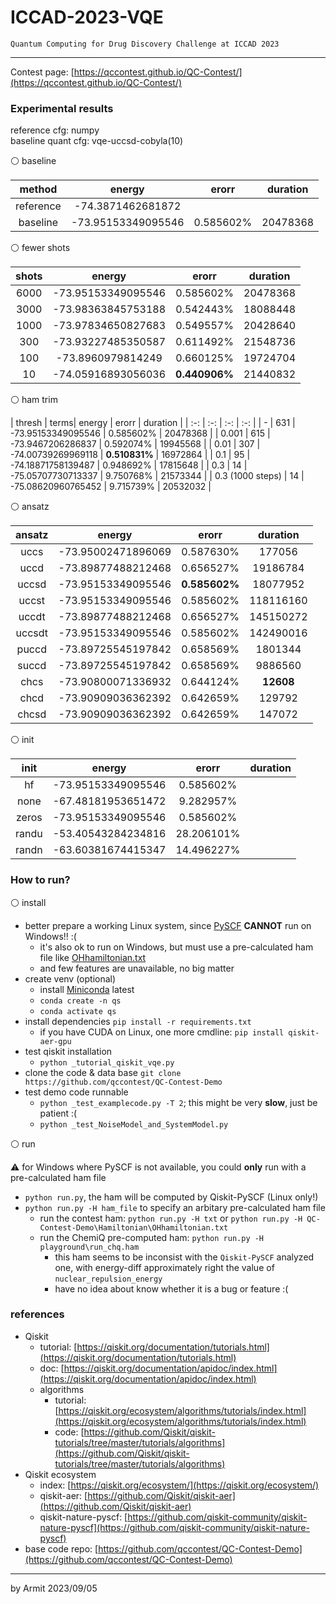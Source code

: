 # ICCAD-2023-VQE

    Quantum Computing for Drug Discovery Challenge at ICCAD 2023

----

Contest page: [https://qccontest.github.io/QC-Contest/](https://qccontest.github.io/QC-Contest/)  


### Experimental results

reference cfg: numpy  
baseline quant cfg: vqe-uccsd-cobyla(10)  

⚪ baseline

| method | energy | erorr | duration |
| :-: | :-: | :-: | :-: |
| reference | -74.3871462681872  |  |  |
| baseline | -73.95153349095546 | 0.585602% | 20478368 |

⚪ fewer shots

| shots | energy | erorr | duration |
| :-: | :-: | :-: | :-: |
| 6000 | -73.95153349095546 | 0.585602% | 20478368 |
| 3000 | -73.98363845753188 | 0.542443% | 18088448 |
| 1000 | -73.97834650827683 | 0.549557% | 20428640 |
|  300 | -73.93227485350587 | 0.611492% | 21548736 |
|  100 | -73.8960979814249  | 0.660125% | 19724704 |
|   10 | -74.05916893056036 | **0.440906%** | 21440832 |

⚪ ham trim

| thresh | terms| energy | erorr | duration |
| :-: | :-: | :-: | :-: |
| -     | 631 | -73.95153349095546 | 0.585602% | 20478368 |
| 0.001 | 615 | -73.9467206286837  | 0.592074% | 19945568 |
| 0.01  | 307 | -74.00739269969118 | **0.510831%** | 16972864 |
| 0.1   |  95 | -74.18871758139487 | 0.948692% | 17815648 |
| 0.3   |  14 | -75.05707730713337 | 9.750768% | 21573344 |
| 0.3 (1000 steps) | 14 | -75.08620960765452 | 9.715739% | 20532032 |

⚪ ansatz

| ansatz | energy | erorr | duration |
| :-: | :-: | :-: | :-: |
| uccs   | -73.95002471896069 | 0.587630% | 177056 |
| uccd   | -73.89877488212468 | 0.656527% | 19186784 |
| uccsd  | -73.95153349095546 | **0.585602%** | 18077952 |
| uccst  | -73.95153349095546 | 0.585602% | 118116160 |
| uccdt  | -73.89877488212468 | 0.656527% | 145150272 |
| uccsdt | -73.95153349095546 | 0.585602% | 142490016 |
| puccd  | -73.89725545197842 | 0.658569% | 1801344 |
| succd  | -73.89725545197842 | 0.658569% | 9886560 |
| chcs   | -73.90800071336932 | 0.644124% | **12608** |
| chcd   | -73.90909036362392 | 0.642659% | 129792 |
| chcsd  | -73.90909036362392 | 0.642659% | 147072 |

⚪ init

| init | energy | erorr | duration |
| :-: | :-: | :-: | :-: |
| hf    | -73.95153349095546 | 0.585602% |  |
| none  | -67.48181953651472 | 9.282957% |  |
| zeros | -73.95153349095546 | 0.585602% |  |
| randu | -53.40543284234816 | 28.206101% |  |
| randn | -63.60381674415347 | 14.496227% |  |


### How to run?

⚪ install

- better prepare a working Linux system, since [PySCF](https://pyscf.org/) **CANNOT** run on Windows!! :(
  - it's also ok to run on Windows, but must use a pre-calculated ham file like [OHhamiltonian.txt](QC-Contest-Demo/Hamiltonian/OHhamiltonian.txt)
  - and few features are unavailable, no big matter
- create venv (optional)
  - install [Miniconda](https://docs.conda.io/projects/miniconda/en/latest/) latest
  - `conda create -n qs`
  - `conda activate qs`
- install dependencies `pip install -r requirements.txt`
  - if you have CUDA on Linux, one more cmdline: `pip install qiskit-aer-gpu`
- test qiskit installation
  - `python _tutorial_qiskit_vqe.py`
- clone the code & data base `git clone https://github.com/qccontest/QC-Contest-Demo`
- test demo code runnable
  - `python _test_examplecode.py -T 2`; this might be very **slow**, just be patient :(
  - `python _test_NoiseModel_and_SystemModel.py`

⚪ run

⚠ for Windows where PySCF is not available, you could **only** run with a pre-calculated ham file

- `python run.py`, the ham will be computed by Qiskit-PySCF (Linux only!)
- `python run.py -H ham_file` to specify an arbitary pre-calculated ham file
  - run the contest ham: `python run.py -H txt` or `python run.py -H QC-Contest-Demo\Hamiltonian\OHhamiltonian.txt`
  - run the ChemiQ pre-computed ham: `python run.py -H playground\run_chq.ham`
    - this ham seems to be inconsist with the `Qiskit-PySCF` analyzed one, with energy-diff approximately right the value of `nuclear_repulsion_energy`
    - have no idea about know whether it is a bug or feature :(


### references

- Qiskit
  - tutorial: [https://qiskit.org/documentation/tutorials.html](https://qiskit.org/documentation/tutorials.html)
  - doc: [https://qiskit.org/documentation/apidoc/index.html](https://qiskit.org/documentation/apidoc/index.html)
  - algorithms
    - tutorial: [https://qiskit.org/ecosystem/algorithms/tutorials/index.html](https://qiskit.org/ecosystem/algorithms/tutorials/index.html)
    - code: [https://github.com/Qiskit/qiskit-tutorials/tree/master/tutorials/algorithms](https://github.com/Qiskit/qiskit-tutorials/tree/master/tutorials/algorithms)
- Qiskit ecosystem
  - index: [https://qiskit.org/ecosystem/](https://qiskit.org/ecosystem/)
  - qiskit-aer: [https://github.com/Qiskit/qiskit-aer](https://github.com/Qiskit/qiskit-aer)
  - qiskit-nature-pyscf: [https://github.com/qiskit-community/qiskit-nature-pyscf](https://github.com/qiskit-community/qiskit-nature-pyscf)
- base code repo: [https://github.com/qccontest/QC-Contest-Demo](https://github.com/qccontest/QC-Contest-Demo)  

----
by Armit
2023/09/05
